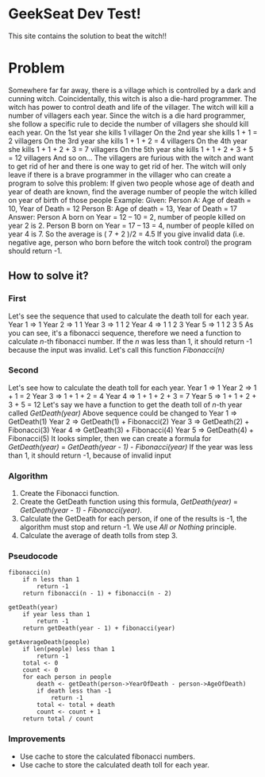 # GeekSeat Dev Test!

This site contains the solution to beat the witch!!

# Problem

Somewhere far far away, there is a village which is controlled by a dark and cunning witch.
Coincidentally, this witch is also a die-hard programmer.
The witch has power to control death and life of the villager.
The witch will kill a number of villagers each year.
Since the witch is a die hard programmer, she follow a specific rule to decide the number of villagers
she should kill each year.
On the 1st year she kills 1 villager
On the 2nd year she kills 1 + 1 = 2 villagers
On the 3rd year she kills 1 + 1 + 2 = 4 villagers
On the 4th year she kills 1 + 1 + 2 + 3 = 7 villagers
On the 5th year she kills 1 + 1 + 2 + 3 + 5 = 12 villagers
And so on...
The villagers are furious with the witch and want to get rid of her and there is one way to get rid of
her.
The witch will only leave if there is a brave programmer in the villager who can create a program to
solve this problem:
If given two people whose age of death and year of death are known, find the average number of
people the witch killed on year of birth of those people
Example:
Given:
Person A: Age of death = 10, Year of Death = 12
Person B: Age of death = 13, Year of Death = 17
Answer:
Person A born on Year = 12 – 10 = 2, number of people killed on year 2 is 2.
Person B born on Year = 17 – 13 = 4, number of people killed on year 4 is 7.
So the average is ( 7 + 2 )/2 = 4.5
If you give invalid data (i.e. negative age, person who born before the witch took control) the
program should return -1.


## How to solve it?
### First
Let's see the sequence that used to calculate the death toll for each year.
Year 1 => 1
Year 2 => 1 1
Year 3 => 1 1 2
Year 4 => 1 1 2 3
Year 5 => 1 1 2 3 5
As you can see, it's a fibonacci sequence, therefore we need a function to calculate <em>n</em>-th fibonacci number.
If the <em>n</em> was less than 1, it should return -1 because the input was invalid.
Let's call this function <em>Fibonacci(n)</em>

### Second
Let's see how to calculate the death toll for each year.
Year 1 => 1
Year 2 => 1 + 1 = 2
Year 3 => 1 + 1 + 2 = 4
Year 4 => 1 + 1 + 2 + 3 = 7
Year 5 => 1 + 1 + 2 + 3 + 5 = 12
Let's say we have a function to get the death toll of <em>n</em>-th year called <em>GetDeath(year)</em>
Above sequence could be changed to
Year 1 => GetDeath(1)
Year 2 => GetDeath(1) + Fibonacci(2)
Year 3 => GetDeath(2) + Fibonacci(3)
Year 4 => GetDeath(3) + Fibonacci(4)
Year 5 => GetDeath(4) + Fibonacci(5)
It looks simpler, then we can create a formula for <em>GetDeath(year)</em> = <em>GetDeath(year - 1)</em> - <em>Fibonacci(year)</em>
If the year was less than 1, it should return -1, because of invalid input

### Algorithm
<ol>
<li> Create the Fibonacci function.</li>
<li> Create the GetDeath function using this formula, <em>GetDeath(year)</em> = <em>GetDeath(year - 1)</em> - <em>Fibonacci(year)</em>.</li>
<li> Calculate the GetDeath for each person, if one of the results is -1, the algorithm must stop and return -1. We use <em>All or Nothing</em> principle.</li>
<li> Calculate the average of death tolls from step 3.</li>
</ol>

### Pseudocode
```
fibonacci(n)
	if n less than 1
		return -1
	return fibonacci(n - 1) + fibonacci(n - 2)

getDeath(year)
	if year less than 1
		return -1
	return getDeath(year - 1) + fibonacci(year)

getAverageDeath(people)
	if len(people) less than 1
		return -1
	total <- 0
	count <- 0
	for each person in people
		death <- getDeath(person->YearOfDeath - person->AgeOfDeath)
		if death less than -1
			return -1
		total <- total + death
		count <- count + 1
	return total / count
```
### Improvements
- Use cache to store the calculated fibonacci numbers.
- Use cache to store the calculated death toll for each year.
